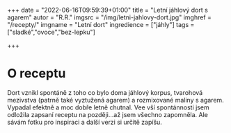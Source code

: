 +++
date = "2022-06-16T09:59:39+01:00"
title = "Letní jáhlový dort s agarem"
autor = "R.R."
imgsrc = "/img/letni-jahlovy-dort.jpg"
imghref = "/recepty/"
imgname = "Letní dort"
ingredience = ["jáhly"]
tags = ["sladké","ovoce","bez-lepku"]

+++

# O receptu
Dort vznikl spontáně z toho co bylo doma jáhlový korpus, tvarohová mezivstva (patrně také vyztužená agarem) a rozmixované maliny s agarem. Vypadal efektně a moc dobře letně chutnal. 
Vee vší spontánnosti jsem odložila zapsaní receptu na později...až jsem všechno zapomněla. Ale sávám fotku pro inspiraci a další verzi si určitě zapíšu.


<!--more-->